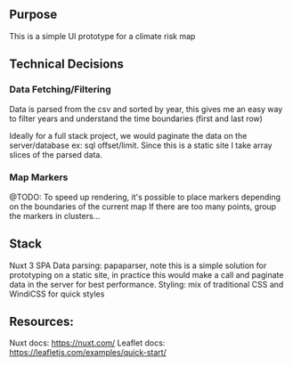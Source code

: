 ## Purpose
This is a simple UI prototype for a climate risk map

## Technical Decisions
### Data Fetching/Filtering
Data is parsed from the csv and sorted by year, this gives me an easy way to filter years and understand the time boundaries (first and last row)

Ideally for a full stack project, we would paginate the data on the server/database ex: sql offset/limit. Since this is a static site I take array slices of the parsed data.

### Map Markers
@TODO: To speed up rendering, it's possible to place markers depending on the boundaries of the current map
If there are too many points, group the markers in clusters...

## Stack
Nuxt 3 SPA
Data parsing: papaparser, note this is a simple solution for prototyping on a static site, in practice this would make a call and paginate data in the server for best performance.
Styling: mix of traditional CSS and WindiCSS for quick styles

## Resources:
Nuxt docs: https://nuxt.com/
Leaflet docs: https://leafletjs.com/examples/quick-start/
